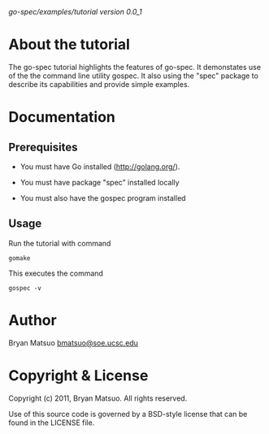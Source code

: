 *go-spec/examples/tutorial version 0.0_1*

About the tutorial
==============

The go-spec tutorial highlights the features of go-spec. It demonstates use of
the the command line utility gospec. It also using the "spec" package to
describe its capabilities and provide simple examples.

Documentation
=============
Prerequisites
-------------

* You must have Go installed (http://golang.org/).

* You must have package "spec" installed locally

* You must also have the gospec program installed

Usage
-----

Run the tutorial with command

    gomake

This executes the command

    gospec -v

Author
======

Bryan Matsuo <bmatsuo@soe.ucsc.edu>

Copyright & License
===================

Copyright (c) 2011, Bryan Matsuo.
All rights reserved.

Use of this source code is governed by a BSD-style license that can be
found in the LICENSE file.
